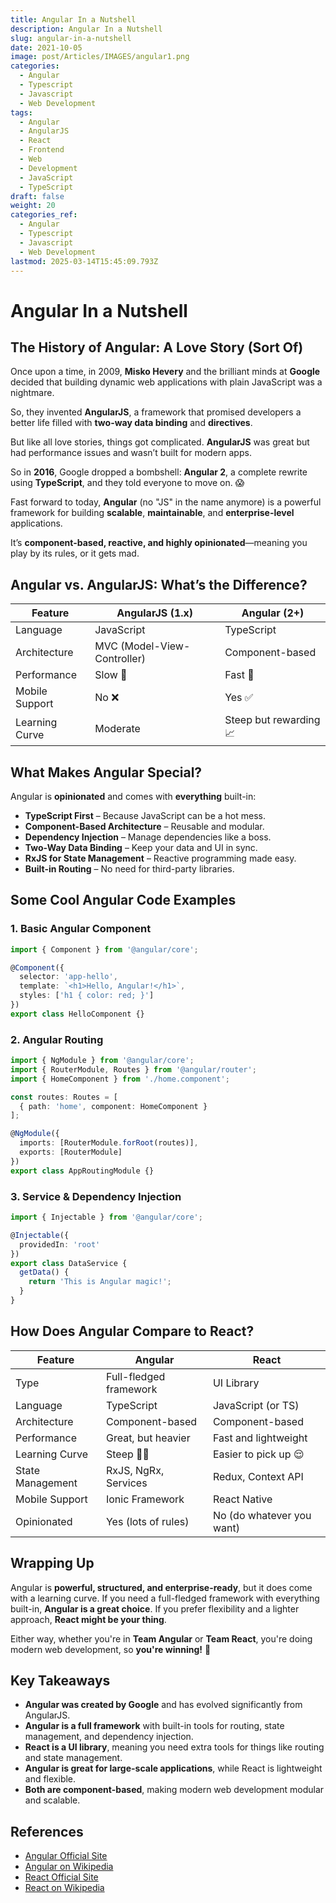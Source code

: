 ```yaml
---
title: Angular In a Nutshell
description: Angular In a Nutshell
slug: angular-in-a-nutshell
date: 2021-10-05
image: post/Articles/IMAGES/angular1.png
categories:
  - Angular
  - Typescript
  - Javascript
  - Web Development
tags:
  - Angular
  - AngularJS
  - React
  - Frontend
  - Web
  - Development
  - JavaScript
  - TypeScript
draft: false
weight: 20
categories_ref:
  - Angular
  - Typescript
  - Javascript
  - Web Development
lastmod: 2025-03-14T15:45:09.793Z
---
```

# Angular In a Nutshell

## The History of Angular: A Love Story (Sort Of)

Once upon a time, in 2009, **Misko Hevery** and the brilliant minds at **Google** decided that building dynamic web applications with plain JavaScript was a nightmare.

So, they invented **AngularJS**, a framework that promised developers a better life filled with **two-way data binding** and **directives**.

But like all love stories, things got complicated. **AngularJS** was great but had performance issues and wasn’t built for modern apps.

So in **2016**, Google dropped a bombshell: **Angular 2**, a complete rewrite using **TypeScript**, and they told everyone to move on. 😱

Fast forward to today, **Angular** (no "JS" in the name anymore) is a powerful framework for building **scalable**, **maintainable**, and **enterprise-level** applications.

It’s **component-based, reactive, and highly opinionated**—meaning you play by its rules, or it gets mad.

## Angular vs. AngularJS: What’s the Difference?

| Feature        | AngularJS (1.x)             | Angular (2+)           |
| -------------- | --------------------------- | ---------------------- |
| Language       | JavaScript                  | TypeScript             |
| Architecture   | MVC (Model-View-Controller) | Component-based        |
| Performance    | Slow 🐢                     | Fast 🚀                |
| Mobile Support | No ❌                        | Yes ✅                  |
| Learning Curve | Moderate                    | Steep but rewarding 📈 |

## What Makes Angular Special?

Angular is **opinionated** and comes with **everything** built-in:

* **TypeScript First** – Because JavaScript can be a hot mess.
* **Component-Based Architecture** – Reusable and modular.
* **Dependency Injection** – Manage dependencies like a boss.
* **Two-Way Data Binding** – Keep your data and UI in sync.
* **RxJS for State Management** – Reactive programming made easy.
* **Built-in Routing** – No need for third-party libraries.

## Some Cool Angular Code Examples

### 1. Basic Angular Component

```typescript
import { Component } from '@angular/core';

@Component({
  selector: 'app-hello',
  template: `<h1>Hello, Angular!</h1>`,
  styles: ['h1 { color: red; }']
})
export class HelloComponent {}
```

### 2. Angular Routing

```typescript
import { NgModule } from '@angular/core';
import { RouterModule, Routes } from '@angular/router';
import { HomeComponent } from './home.component';

const routes: Routes = [
  { path: 'home', component: HomeComponent }
];

@NgModule({
  imports: [RouterModule.forRoot(routes)],
  exports: [RouterModule]
})
export class AppRoutingModule {}
```

### 3. Service & Dependency Injection

```typescript
import { Injectable } from '@angular/core';

@Injectable({
  providedIn: 'root'
})
export class DataService {
  getData() {
    return 'This is Angular magic!';
  }
}
```

## How Does Angular Compare to React?

| Feature          | Angular                | React                     |
| ---------------- | ---------------------- | ------------------------- |
| Type             | Full-fledged framework | UI Library                |
| Language         | TypeScript             | JavaScript (or TS)        |
| Architecture     | Component-based        | Component-based           |
| Performance      | Great, but heavier     | Fast and lightweight      |
| Learning Curve   | Steep 😵‍💫            | Easier to pick up 😌      |
| State Management | RxJS, NgRx, Services   | Redux, Context API        |
| Mobile Support   | Ionic Framework        | React Native              |
| Opinionated      | Yes (lots of rules)    | No (do whatever you want) |

## Wrapping Up

Angular is **powerful, structured, and enterprise-ready**, but it does come with a learning curve. If you need a full-fledged framework with everything built-in, **Angular is a great choice**. If you prefer flexibility and a lighter approach, **React might be your thing**.

Either way, whether you're in **Team Angular** or **Team React**, you're doing modern web development, so **you're winning!** 🎉

## Key Takeaways

* **Angular was created by Google** and has evolved significantly from AngularJS.
* **Angular is a full framework** with built-in tools for routing, state management, and dependency injection.
* **React is a UI library**, meaning you need extra tools for things like routing and state management.
* **Angular is great for large-scale applications**, while React is lightweight and flexible.
* **Both are component-based**, making modern web development modular and scalable.

## References

* [Angular Official Site](https://angular.io/)
* [Angular on Wikipedia](https://en.wikipedia.org/wiki/Angular_\(web_framework\))
* [React Official Site](https://react.dev/)
* [React on Wikipedia](https://en.wikipedia.org/wiki/React_\(software\))

